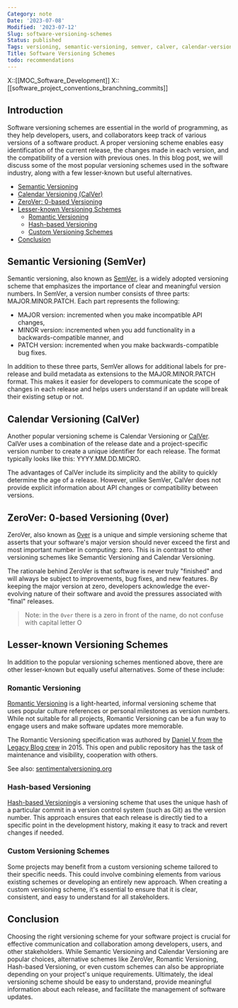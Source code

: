```yaml
---
Category: note
Date: '2023-07-08'
Modified: '2023-07-12'
Slug: software-versioning-schemes
Status: published
Tags: versioning, semantic-versioning, semver, calver, calendar-versioning, zerover, 0ver
Title: Software Versioning Schemes
todo: recommendations
---
```

X::[[MOC_Software_Development]]
X::[[software_project_conventions_branchning_commits]]

## Introduction
  
Software versioning schemes are essential in the world of programming, as they help developers, users, and collaborators keep track of various versions of a software product. A proper versioning scheme enables easy identification of the current release, the changes made in each version, and the compatibility of a version with previous ones. In this blog post, we will discuss some of the most popular versioning schemes used in the software industry, along with a few lesser-known but useful alternatives.  

<!-- MarkdownTOC levels="2,3" autolink="true" autoanchor="true" -->

- [Semantic Versioning](#semantic-versioning)
- [Calendar Versioning \(CalVer\)](#calendar-versioning-calver)
- [ZeroVer: 0-based Versioning](#zerover-0-based-versioning)
- [Lesser-known Versioning Schemes](#lesser-known-versioning-schemes)
 	- [Romantic Versioning](#romantic-versioning)
 	- [Hash-based Versioning](#hash-based-versioning)
 	- [Custom Versioning Schemes](#custom-versioning-schemes)
- [Conclusion](#conclusion)

<!-- /MarkdownTOC -->

<a id="semantic-versioning"></a>

## Semantic Versioning (SemVer)
  
Semantic versioning, also known as [SemVer](https://semver.org/), is a widely adopted versioning scheme that emphasizes the importance of clear and meaningful version numbers. In SemVer, a version number consists of three parts: MAJOR.MINOR.PATCH. Each part represents the following:  
  
- MAJOR version: incremented when you make incompatible API changes,  
- MINOR version: incremented when you add functionality in a backwards-compatible manner, and  
- PATCH version: incremented when you make backwards-compatible bug fixes.  
  
In addition to these three parts, SemVer allows for additional labels for pre-release and build metadata as extensions to the MAJOR.MINOR.PATCH format. This makes it easier for developers to communicate the scope of changes in each release and helps users understand if an update will break their existing setup or not.  
  
<a id="calendar-versioning-calver"></a>

## Calendar Versioning (CalVer)
  
Another popular versioning scheme is Calendar Versioning or [CalVer](https://calver.org/). CalVer uses a combination of the release date and a project-specific version number to create a unique identifier for each release. The format typically looks like this: YYYY.MM.DD.MICRO.  
  
The advantages of CalVer include its simplicity and the ability to quickly determine the age of a release. However, unlike SemVer, CalVer does not provide explicit information about API changes or compatibility between versions.  
  
<a id="zerover-0-based-versioning"></a>

## ZeroVer: 0-based Versioning (0ver)
  
ZeroVer, also known as [0ver](https://0ver.org/) is a unique and simple versioning scheme that asserts that your software's major version should never exceed the first and most important number in computing: zero.  This is in contrast to other versioning schemes like Semantic Versioning and Calendar Versioning.  
  
The rationale behind ZeroVer is that software is never truly "finished" and will always be subject to improvements, bug fixes, and new features. By keeping the major version at zero, developers acknowledge the ever-evolving nature of their software and avoid the pressures associated with "final" releases.  

> Note: in the `0ver` there is a zero in front of the name, do not confuse with capital letter O

<a id="lesser-known-versioning-schemes"></a>

## Lesser-known Versioning Schemes
  
In addition to the popular versioning schemes mentioned above, there are other lesser-known but equally useful alternatives. Some of these include:  
  
<a id="romantic-versioning"></a>

### Romantic Versioning
  
[Romantic Versioning](https://github.com/romversioning/romver) is a light-hearted, informal versioning scheme that uses popular culture references or personal milestones as version numbers. While not suitable for all projects, Romantic Versioning can be a fun way to engage users and make software updates more memorable.  

The Romantic Versioning specification was authored by [Daniel V from the Legacy Blog crew](http://blog.legacyteam.info/2015/12/romver-romantic-versioning/) in 2015. This open and public repository has the task of maintenance and visibility, cooperation with others.

See also: [sentimentalversioning.org](http://sentimentalversioning.org/)

<a id="hash-based-versioning"></a>

### Hash-based Versioning
  
[Hash-based Versioning](https://miniscruff.github.io/hashver/)is a versioning scheme that uses the unique hash of a particular commit in a version control system (such as Git) as the version number. This approach ensures that each release is directly tied to a specific point in the development history, making it easy to track and revert changes if needed.  
  
<a id="custom-versioning-schemes"></a>

### Custom Versioning Schemes
  
Some projects may benefit from a custom versioning scheme tailored to their specific needs. This could involve combining elements from various existing schemes or developing an entirely new approach. When creating a custom versioning scheme, it's essential to ensure that it is clear, consistent, and easy to understand for all stakeholders.  
  
<a id="conclusion"></a>

## Conclusion
  
Choosing the right versioning scheme for your software project is crucial for effective communication and collaboration among developers, users, and other stakeholders. While Semantic Versioning and Calendar Versioning are popular choices, alternative schemes like ZeroVer, Romantic Versioning, Hash-based Versioning, or even custom schemes can also be appropriate depending on your project's unique requirements. Ultimately, the ideal versioning scheme should be easy to understand, provide meaningful information about each release, and facilitate the management of software updates.
